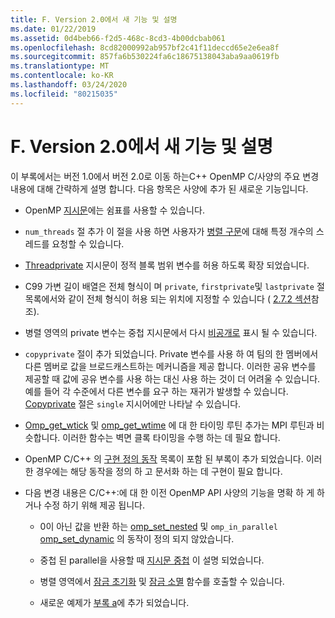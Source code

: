 ```yaml
---
title: F. Version 2.0에서 새 기능 및 설명
ms.date: 01/22/2019
ms.assetid: 0d4beb66-f2d5-468c-8cd3-4b00dcbab061
ms.openlocfilehash: 8cd82000992ab957bf2c41f11deccd65e2e6ea8f
ms.sourcegitcommit: 857fa6b530224fa6c18675138043aba9aa0619fb
ms.translationtype: MT
ms.contentlocale: ko-KR
ms.lasthandoff: 03/24/2020
ms.locfileid: "80215035"
---
```

# <a name="f-new-features-and-clarifications-in-version-20"></a>F. Version 2.0에서 새 기능 및 설명

이 부록에서는 버전 1.0에서 버전 2.0로 이동 하는C++ OpenMP C/사양의 주요 변경 내용에 대해 간략하게 설명 합니다. 다음 항목은 사양에 추가 된 새로운 기능입니다.

- OpenMP [지시문](2-directives.md#21-directive-format)에는 쉼표를 사용할 수 있습니다.

- `num_threads` 절 추가 이 절을 사용 하면 사용자가 [병렬 구문](2-directives.md#23-parallel-construct)에 대해 특정 개수의 스레드를 요청할 수 있습니다.

- [Threadprivate](2-directives.md#271-threadprivate-directive) 지시문이 정적 블록 범위 변수를 허용 하도록 확장 되었습니다.

- C99 가변 길이 배열은 전체 형식이 며 `private`, `firstprivate`및 `lastprivate` 절 목록에서와 같이 전체 형식이 허용 되는 위치에 지정할 수 있습니다 ( [2.7.2 섹션](2-directives.md#272-data-sharing-attribute-clauses)참조).

- 병렬 영역의 private 변수는 중첩 지시문에서 다시 [비공개로](2-directives.md#2721-private) 표시 될 수 있습니다.

- `copyprivate` 절이 추가 되었습니다. Private 변수를 사용 하 여 팀의 한 멤버에서 다른 멤버로 값을 브로드캐스트하는 메커니즘을 제공 합니다. 이러한 공유 변수를 제공할 때 값에 공유 변수를 사용 하는 대신 사용 하는 것이 더 어려울 수 있습니다. 예를 들어 각 수준에서 다른 변수를 요구 하는 재귀가 발생할 수 있습니다. [Copyprivate](2-directives.md#2728-copyprivate) 절은 `single` 지시어에만 나타날 수 있습니다.

- [Omp_get_wtick](3-run-time-library-functions.md#332-omp_get_wtick-function) 및 [omp_get_wtime](3-run-time-library-functions.md#331-omp_get_wtime-function) 에 대 한 타이밍 루틴 추가는 MPI 루틴과 비슷합니다. 이러한 함수는 벽면 클록 타이밍을 수행 하는 데 필요 합니다.

- OpenMP C/C++ 의 [구현 정의 동작](e-implementation-defined-behaviors-in-openmp-c-cpp.md) 목록이 포함 된 부록이 추가 되었습니다. 이러한 경우에는 해당 동작을 정의 하 고 문서화 하는 데 구현이 필요 합니다.

- 다음 변경 내용은 C/C++:에 대 한 이전 OpenMP API 사양의 기능을 명확 하 게 하거나 수정 하기 위해 제공 됩니다.

  - 0이 아닌 값을 반환 하는 [omp_set_nested](3-run-time-library-functions.md#319-omp_set_nested-function) 및 `omp_in_parallel` [omp_set_dynamic](3-run-time-library-functions.md#317-omp_set_dynamic-function) 의 동작이 정의 되지 않았습니다.

  - 중첩 된 parallel을 사용할 때 [지시문 중첩](2-directives.md#29-directive-nesting) 이 설명 되었습니다.

  - 병렬 영역에서 [잠금 초기화](3-run-time-library-functions.md#321-omp_init_lock-and-omp_init_nest_lock-functions) 및 [잠금 소멸](3-run-time-library-functions.md#322-omp_destroy_lock-and-omp_destroy_nest_lock-functions) 함수를 호출할 수 있습니다.

  - 새로운 예제가 [부록 a](a-examples.md)에 추가 되었습니다.

